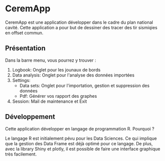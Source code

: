 # CeremApp

CeremApp est une application développer dans le cadre du plan national cavité.
Cette application a pour but de dessiner des tracer des tir sismiqies en offset commun.

## Présentation 

Dans la barre menu, vous pourrez y trouver :

1. Logbook: Onglet pour les jounaux de bords
2. Data analysis: Onglet pour l'analyse des données importées
3. Settings:
   - Data sets: Onglet pour l'importation, gestion et suppression des données 
   - Pdf: Générer vos rapport des graphes
4. Session: Mail de maintenance et Exit

## Développement

Cette application développer en langage de programmation R. Pourquoi ? 

Le langage R est initialement pévu pour les Data Sciences. Ce qui implique que la gestion des Data Frame est déjà optimé pour ce langage. De plus, avec la library Shiny et plotly, il est possible de faire une interface graphique très facilement. 




